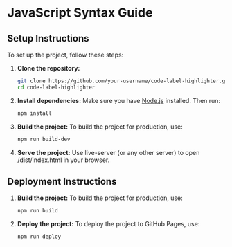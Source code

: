 # JavaScript Syntax Guide

## Setup Instructions
To set up the project, follow these steps:

1. **Clone the repository:**
    ```sh
    git clone https://github.com/your-username/code-label-highlighter.git
    cd code-label-highlighter
    ```

2. **Install dependencies:**
    Make sure you have [Node.js](https://nodejs.org/) installed. Then run:
    ```sh
    npm install
    ```

3. **Build the project:**
    To build the project for production, use:
    ```sh
    npm run build-dev
    ```

4. **Serve the project:**
    Use live-server (or any other server) to open /dist/index.html in your browser.


## Deployment Instructions
1. **Build the project:**
    To build the project for production, use:
    ```sh
    npm run build
    ```

2. **Deploy the project:**
    To deploy the project to GitHub Pages, use:
    ```sh
    npm run deploy
    ```